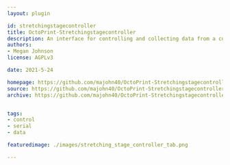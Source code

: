 ```yaml
---
layout: plugin

id: stretchingstagecontroller
title: OctoPrint-Stretchingstagecontroller
description: An interface for controlling and collecting data from a custom Stretching Stage using Octoprint. Allows the user to read and save data from an additional Serial port during a print.
authors:
- Megan Johnson
license: AGPLv3

date: 2021-5-24

homepage: https://github.com/majohn40/OctoPrint-Stretchingstagecontroller
source: https://github.com/majohn40/OctoPrint-Stretchingstagecontroller
archive: https://github.com/majohn40/OctoPrint-Stretchingstagecontroller/archive/master.zip


tags:
- control
- serial
- data

featuredimage: ./images/stretching_stage_controller_tab.png

---
```

